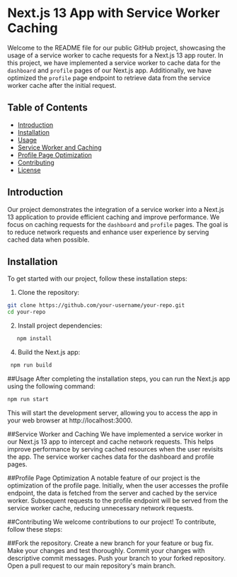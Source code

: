 # Next.js 13 App with Service Worker Caching

Welcome to the README file for our public GitHub project, showcasing the usage of a service worker to cache requests for a Next.js 13 app router. In this project, we have implemented a service worker to cache data for the `dashboard` and `profile` pages of our Next.js app. Additionally, we have optimized the `profile` page endpoint to retrieve data from the service worker cache after the initial request.

## Table of Contents

- [Introduction](#introduction)
- [Installation](#installation)
- [Usage](#usage)
- [Service Worker and Caching](#service-worker-and-caching)
- [Profile Page Optimization](#profile-page-optimization)
- [Contributing](#contributing)
- [License](#license)

## Introduction

Our project demonstrates the integration of a service worker into a Next.js 13 application to provide efficient caching and improve performance. We focus on caching requests for the `dashboard` and `profile` pages. The goal is to reduce network requests and enhance user experience by serving cached data when possible.

## Installation

To get started with our project, follow these installation steps:

1. Clone the repository:

```bash
git clone https://github.com/your-username/your-repo.git
cd your-repo
```

2. Install project dependencies:
```bash
   npm install
```
4. Build the Next.js app:
```bash
 npm run build
```

##Usage
After completing the installation steps, you can run the Next.js app using the following command:

```bash
npm run start
```

This will start the development server, allowing you to access the app in your web browser at http://localhost:3000.


##Service Worker and Caching
We have implemented a service worker in our Next.js 13 app to intercept and cache network requests. This helps improve performance by serving cached resources when the user revisits the app. The service worker caches data for the dashboard and profile pages.

##Profile Page Optimization
A notable feature of our project is the optimization of the profile page. Initially, when the user accesses the profile endpoint, the data is fetched from the server and cached by the service worker. Subsequent requests to the profile endpoint will be served from the service worker cache, reducing unnecessary network requests.

##Contributing
We welcome contributions to our project! To contribute, follow these steps:

##Fork the repository.
Create a new branch for your feature or bug fix.
Make your changes and test thoroughly.
Commit your changes with descriptive commit messages.
Push your branch to your forked repository.
Open a pull request to our main repository's main branch.


